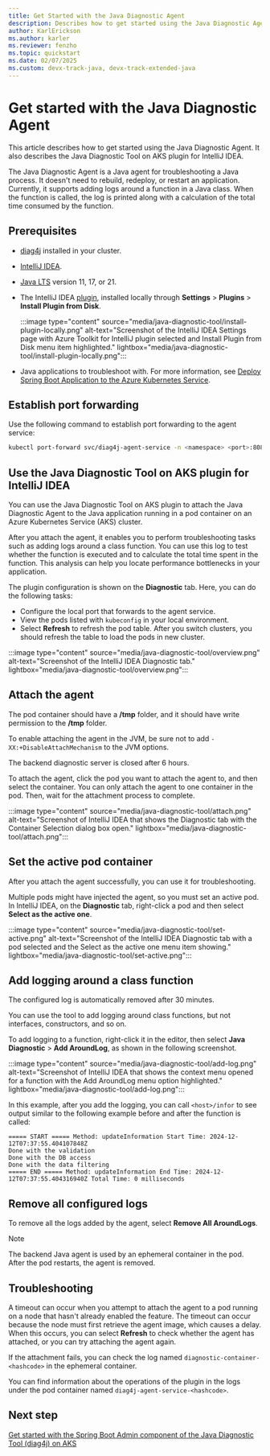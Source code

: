 ```yaml
---
title: Get Started with the Java Diagnostic Agent
description: Describes how to get started using the Java Diagnostic Agent.
author: KarlErickson
ms.author: karler
ms.reviewer: fenzho
ms.topic: quickstart
ms.date: 02/07/2025
ms.custom: devx-track-java, devx-track-extended-java
---
```


# Get started with the Java Diagnostic Agent

This article describes how to get started using the Java Diagnostic Agent. It also describes the Java Diagnostic Tool on AKS plugin for IntelliJ IDEA.

The Java Diagnostic Agent is a Java agent for troubleshooting a Java process. It doesn't need to rebuild, redeploy, or restart an application. Currently, it supports adding logs around a function in a Java class. When the function is called, the log is printed along with a calculation of the total time consumed by the function.

## Prerequisites

- [diag4j](java-diagnostic-tools-spring-boot-admin-quickstart.md) installed in your cluster.
- [IntelliJ IDEA](https://www.jetbrains.com/idea/download).
- [Java LTS](/java/openjdk/download) version 11, 17, or 21.
- The IntelliJ IDEA [plugin](https://github.com/microsoft/diag4j/releases), installed locally through **Settings** > **Plugins** > **Install Plugin from Disk**.

   :::image type="content" source="media/java-diagnostic-tool/install-plugin-locally.png" alt-text="Screenshot of the IntelliJ IDEA Settings page with Azure Toolkit for IntelliJ plugin selected and Install Plugin from Disk menu item highlighted." lightbox="media/java-diagnostic-tool/install-plugin-locally.png":::

- Java applications to troubleshoot with. For more information, see [Deploy Spring Boot Application to the Azure Kubernetes Service](../spring-framework/deploy-spring-boot-java-app-on-kubernetes.md).

## Establish port forwarding

Use the following command to establish port forwarding to the agent service:

```bash
kubectl port-forward svc/diag4j-agent-service -n <namespace> <port>:8080
```

## Use the Java Diagnostic Tool on AKS plugin for IntelliJ IDEA

You can use the Java Diagnostic Tool on AKS plugin to attach the Java Diagnostic Agent to the Java application running in a pod container on an Azure Kubernetes Service (AKS) cluster.

After you attach the agent, it enables you to perform troubleshooting tasks such as adding logs around a class function. You can use this log to test whether the function is executed and to calculate the total time spent in the function. This analysis can help you locate performance bottlenecks in your application.

The plugin configuration is shown on the **Diagnostic** tab. Here, you can do the following tasks:

- Configure the local port that forwards to the agent service.
- View the pods listed with `kubeconfig` in your local environment.
- Select **Refresh** to refresh the pod table. After you switch clusters, you should refresh the table to load the pods in new cluster.

:::image type="content" source="media/java-diagnostic-tool/overview.png" alt-text="Screenshot of the IntelliJ IDEA Diagnostic tab." lightbox="media/java-diagnostic-tool/overview.png":::

## Attach the agent

The pod container should have a **/tmp** folder, and it should have write permission to the **/tmp** folder.

To enable attaching the agent in the JVM, be sure not to add `-XX:+DisableAttachMechanism` to the JVM options.

The backend diagnostic server is closed after 6 hours.

To attach the agent, click the pod you want to attach the agent to, and then select the container. You can only attach the agent to one container in the pod. Then, wait for the attachment process to complete.

:::image type="content" source="media/java-diagnostic-tool/attach.png" alt-text="Screenshot of IntelliJ IDEA that shows the Diagnostic tab with the Container Selection dialog box open." lightbox="media/java-diagnostic-tool/attach.png":::

## Set the active pod container

After you attach the agent successfully, you can use it for troubleshooting.

Multiple pods might have injected the agent, so you must set an active pod. In IntelliJ IDEA, on the **Diagnostic** tab, right-click a pod and then select **Select as the active one**.

:::image type="content" source="media/java-diagnostic-tool/set-active.png" alt-text="Screenshot of the IntelliJ IDEA Diagnostic tab with a pod selected and the Select as the active one menu item showing." lightbox="media/java-diagnostic-tool/set-active.png":::

## Add logging around a class function

The configured log is automatically removed after 30 minutes.

You can use the tool to add logging around class functions, but not interfaces, constructors, and so on.

To add logging to a function, right-click it in the editor, then select **Java Diagnostic** > **Add AroundLog**, as shown in the following screenshot.

:::image type="content" source="media/java-diagnostic-tool/add-log.png" alt-text="Screenshot of IntelliJ IDEA that shows the context menu opened for a function with the Add AroundLog menu option highlighted." lightbox="media/java-diagnostic-tool/add-log.png":::

In this example, after you add the logging, you can call `<host>/infor` to see output similar to the following example before and after the function is called:

```output
===== START ===== Method: updateInformation Start Time: 2024-12-12T07:37:55.404107848Z
Done with the validation
Done with the DB access
Done with the data filtering
===== END ===== Method: updateInformation End Time: 2024-12-12T07:37:55.404316940Z Total Time: 0 milliseconds
```

## Remove all configured logs

To remove all the logs added by the agent, select **Remove All AroundLogs**.

> [!NOTE]
> The backend Java agent is used by an ephemeral container in the pod. After the pod restarts, the agent is removed.

## Troubleshooting

A timeout can occur when you attempt to attach the agent to a pod running on a node that hasn't already enabled the feature. The timeout can occur because the node must first retrieve the agent image, which causes a delay. When this occurs, you can select **Refresh** to check whether the agent has attached, or you can try attaching the agent again. 

If the attachment fails, you can check the log named `diagnostic-container-<hashcode>` in the ephemeral container.

You can find information about the operations of the plugin in the logs under the pod container named `diag4j-agent-service-<hashcode>`.

## Next step

[Get started with the Spring Boot Admin component of the Java Diagnostic Tool (diag4j) on AKS](java-diagnostic-tools-spring-boot-admin-quickstart.md)
